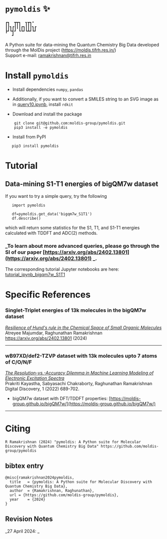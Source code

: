 # `pymoldis` ✨

```
┏┓  ┳┳┓  ┓┳┓• 
┃┃┓┏┃┃┃┏┓┃┃┃┓┏
┣┛┗┫┛ ┗┗┛┗┻┛┗┛
   ┛                                                                                                         
```
 A Python suite for data-mining the Quantum Chemistry Big Data developed through the MolDis project (https://moldis.tifrh.res.in/)  
 Support e-mail: ramakrishnan@tifrh.res.in

# Install `pymoldis` 

 - Install dependencies `numpy`, `pandas`
 - Additionally, if you want to convert a SMILES string to an SVG image as in [query10.ipynb](https://github.com/moldis-group/pymoldis/blob/main/tutorial_ipynb_bigqm7w_S1T1/query_10.ipynb), install `rdkit`

- Download and install the package
```
    git clone git@github.com:moldis-group/pymoldis.git
    pip3 install -e pymoldis
```

- Install from PyPI
```
   pip3 install pymoldis
```

# Tutorial

## Data-mining S1-T1 energies of bigQM7w dataset

If you want to try a simple  query, try the following

```
   import pymoldis

   df=pymoldis.get_data('bigqm7w_S1T1')
   df.describe()
```
which will return some statistics for the S1, T1, and S1-T1 energies calculated with TDDFT and ADC(2) methods.

### _To learn about more advanced queries, please go through the SI of our paper [https://arxiv.org/abs/2402.13801](https://arxiv.org/abs/2402.13801) _.  

The corresponding tutorial Jupyter notebooks are here: [tutorial_ipynb_bigqm7w_S1T1](https://github.com/moldis-group/pymoldis/tree/main/tutorial_ipynb_bigqm7w_S1T1)

# Specific References
### Singlet-Triplet energies of 13k molecules in the bigQM7w dataset

[_Resilience of Hund's rule in the Chemical Space of Small Organic Molecules_](https://arxiv.org/abs/2402.13801)    
Atreyee Majumdar, Raghunathan Ramakrishnan   
https://arxiv.org/abs/2402.13801 (2024)

___

### wB97XD/def2-TZVP dataset with 13k molecules upto 7 atoms of C/O/N/F

[_The Resolution-vs.-Accuracy Dilemma in Machine Learning Modeling of Electronic Excitation Spectra_](https://doi.org/10.1039/D1DD00031D)                  
Prakriti Kayastha, Sabyasachi Chakraborty, Raghunathan Ramakrishnan    
Digital Discovery, 1 (2022) 689-702.    

- bigQM7w dataset with DFT/TDDFT properties: [https://moldis-group.github.io/bigQM7w/](https://moldis-group.github.io/bigQM7w/)  

___

# Citing 

```
R Ramakrishnan (2024) "pymoldis: A Python suite for Molecular Discovery with Quantum Chemistry Big Data" https://github.com/moldis-group/pymoldis
```

## bibtex entry

```
@misc{ramakrishnan2024pymoldis,
  title   = {pymoldis: A Python suite for Molecular Discovery with Quantum Chemistry Big Data},
  author  = {Ramakrishnan, Raghunathan},
  url = {https://github.com/moldis-group/pymoldis},
  year    = {2024}
}
```

## Revision Notes
_27 April 2024: _
